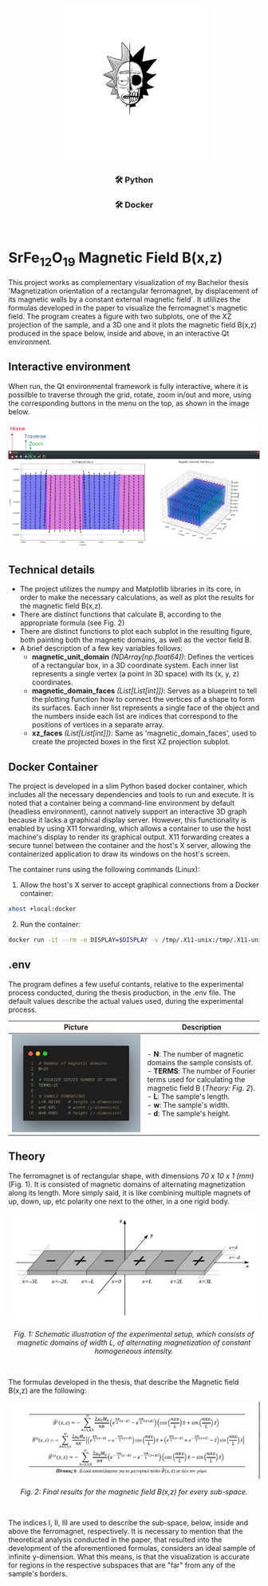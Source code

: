 <div align="center">
  <img src="https://raw.githubusercontent.com/chrisov/Magnetic-Induction-Field-Representation/39133463841233210d71938049d8269b641bcc5e/Logo.png" alt="logo" width="300"/>
</div>

<div align="center">

### 🛠 Python
### 🛠 Docker

</div>
<br>

# SrFe<sub>12</sub>O<sub>19</sub> Magnetic Field B(x,z)

This project works as complementary visualization of my Bachelor thesis 'Μagnetization orientation of a rectangular ferromagnet, by displacement of its magnetic walls by a constant external magnetic field´. It utlilizes the formulas developed in the paper to visualize the ferromagnet's magnetic field. The program creates a figure with two subplots, one of the XZ projection of the sample, and a 3D one and it plots the magnetic field B(x,z) produced in the space below, inside and above, in an interactive Qt environment.

## Interactive environment

When run, the Qt environmental framework is fully interactive, where it is possilble to traverse through the grid, rotate, zoom in/out and more, using the corresponding buttons in the menu on the top, as shown in the image below.

![alt text](https://raw.githubusercontent.com/chrisov/Magnetic-Induction-Field-Representation/ce69af2ce0cae1b9dbad89aa9abbcec8e9956095/Example.png)

## Technical details

- The project utilizes the numpy and Matplotlib libraries in its core, in order to make the necessary calculations, as well as plot the results for the magnetic field B(x,z).
- There are distinct functions that calculate B, according to the appropriate formula (see Fig. 2)
- There are distinct functions to plot each subplot in the resulting figure, both painting both the magnetic domains, as well as the vector field B.
- A brief description of a few key variables follows:
  - **magnetic_unit_domain** *(NDArray[np.float64])*: Defines the vertices of a rectangular box, in a 3D coordinate system. Each inner list represents a single vertex (a point in 3D space) with its (x, y, z) coordinates.
  - **magnetic_domain_faces** *(List[List[int]])*: Serves as a blueprint to tell the plotting function how to connect the vertices of a shape to form its surfaces. Each inner list represents a single face of the object and the numbers inside each list are indices that correspond to the positions of vertices in a separate array.
  - **xz_faces** *(List[List[int]])*: Same as 'magnetic_domain_faces', used to create the projected boxes in the first XZ projection subplot.

## Docker Container

The project is developed in a slim Python based docker container, which includes all the necessary dependencies and tools to run and execute. It is noted that a container being a command-line environment by default (headless environment), cannot natively support an interactive 3D graph because it lacks a graphical display server. However, this functionality is enabled by using X11 forwarding, which allows a container to use the host machine's display to render its graphical output. X11 forwarding creates a secure tunnel between the container and the host's X server, allowing the containerized application to draw its windows on the host's screen.

The container runs using the following commands (Linux):

1. Allow the host's X server to accept graphical connections from a Docker container:

```bash
xhost +local:docker
```

2. Run the container:

```bash
docker run -it --rm -e DISPLAY=$DISPLAY -v /tmp/.X11-unix:/tmp/.X11-unix mag:1.0
```

## .env

The program defines a few useful contants, relative to the experimental process conducted, during the thesis production, in the .env file. The default values describe the actual values used, during the experimental process.

| Picture                | Description       |
|------------------------|-------------------|
| ![Alt text](https://raw.githubusercontent.com/chrisov/Magnetic-Induction-Field-Representation/74e3bee39d4a95351ebb091e92efa870cf927714/Env.png) | - **N**: The number of magnetic domains the sample consists of.<br> - **TERMS**: The number of Fourier terms used for calculating the magnetic field B (*Theory: Fig. 2*).<br> - **L**: The sample's length.<br> - **w**: The sample's width.<br> - **d**: The sample's height.|

## Theory

The ferromagnet is of rectangular shape, with dimensions *70 x 10 x 1 (mm)* (Fig. 1). It is consisted of magnetic domains of alternating magnetization along its length. More simply said, it is like combining multiple magnets of up, down, up, etc polarity one next to the other, in a one rigid body.

<div align="center">
  <img src="https://raw.githubusercontent.com/chrisov/Magnetic-Induction-Field-Representation/5b5f98f92a2903e21c18301c463463a015f24419/Fig1.png" alt="Fig.1" width="600"/><br>
  
  *Fig. 1: Schematic illustration of the experimental setup, which consists of magnetic domains of width L, of alternating magnetization of constant homogeneous intensity.*
</div>
<br>

The formulas developed in the thesis, that describe the Magnetic field B(x,z) are the following:

<div align="center">
  <img src="https://raw.githubusercontent.com/chrisov/Magnetic-Induction-Field-Representation/5b5f98f92a2903e21c18301c463463a015f24419/Fig2.png" alt="Fig.2" width="600"/><br>

  *Fig. 2: Final results for the magnetic field B(x,z) for every sub-space.*
</div>
<br>

The indices I, II, III are used to describe the sub-space, below, inside and above the ferromagnet, respectively. It is necessary to mention that the theoretical analysis conducted in the paper, that resulted into the development of the aforementioned formulas, considers an ideal sample of infinite y-dimension. What this means, is that the visualization is accurate for regions in the respective subspaces that are "far" from any of the sample's borders.
